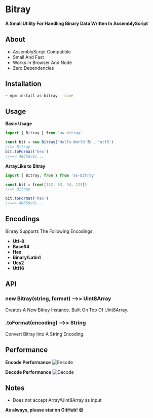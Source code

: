 # Bitray 
**A Small Utility For Handling Binary Data Written In AssemblyScript**

## About
- AssemblyScript Compatible
- Small And Fast
- Works In Browser And Node
- Zero Dependencies

## Installation
```bash
~ npm install as-bitray --save
```

## Usage

**Basic Usage**
```js
import { Bitray } from 'as-bitray'

const bit = new Bitray('Hello World 🌎', 'utf8')
//=> Bitray
bit.toFormat('hex')
//==> 48656c6c...
```

**ArrayLike to Bitray**

```js
import { Bitray, from } from 'as-bitray'

const bit = from([152, 83, 34, 125])
//=> Bitray

bit.toFormat('hex')
//==> 48656c6c...
```

## Encodings
Binray Supports The Following Encodings:
- **Utf-8**
- **Base64**
- **Hex**
- **Binary/Latin1**
- **Ucs2**
- **Utf16**

## API

### new Bitray(string, format) -->> Uint8Array
Creates A New Bitray Instance. Built On Top Of Uint8Array.

### .toFormat(encoding) -->> String
Convert Bitray Into A String Encoding.

## Performance

**Encode Performance**
![Encode](https://cdn.discordapp.com/attachments/809588495425208320/819996033743978567/GNo7sAhYBCwCFgGLgEXAImARsAg0DQI2AGmaobIXahGwCFgELAIWAYuARcAiYBFofgTP5hxUvRJGiGAAAAAElFTkSuQmCC.png)

**Decode Performance**
![Decode](https://cdn.discordapp.com/attachments/809588495425208320/819996178740543528/e3F5sinmNgAAAAASUVORK5CYII.png)

## Notes

- Does not accept Array/Uint8Array as input

**As always, please star on GitHub! 😊**